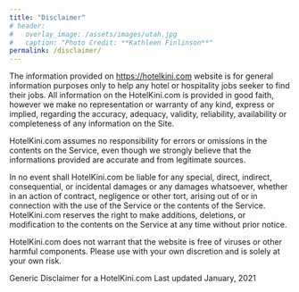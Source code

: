 ```yaml
---
title: "Disclaimer"
# header:
#   overlay_image: /assets/images/utah.jpg
#   caption: "Photo Credit: **Kathleen Finlinson**"
permalink: /disclaimer/
---
```


The information provided on https://hotelkini.com website is for general information purposes only to help any hotel or hospitality jobs seeker to find their jobs. All information on the HotelKini.com is provided in good faith, however we make no representation or warranty of any kind, express or implied, regarding the accuracy, adequacy, validity, reliability, availability or completeness of any information on the Site.

HotelKini.com assumes no responsibility for errors or omissions in the contents on the Service, even though we strongly believe that the informations provided are accurate and from legitimate sources.

In no event shall HotelKini.com be liable for any special, direct, indirect, consequential, or incidental damages or any damages whatsoever, whether in an action of contract, negligence or other tort, arising out of or in connection with the use of the Service or the contents of the Service. HotelKini.com reserves the right to make additions, deletions, or modification to the contents on the Service at any time without prior notice.

HotelKini.com does not warrant that the website is free of viruses or other harmful components. Please use with your own discretion and is solely at your own risk.

Generic Disclaimer for a HotelKini.com
Last updated January, 2021